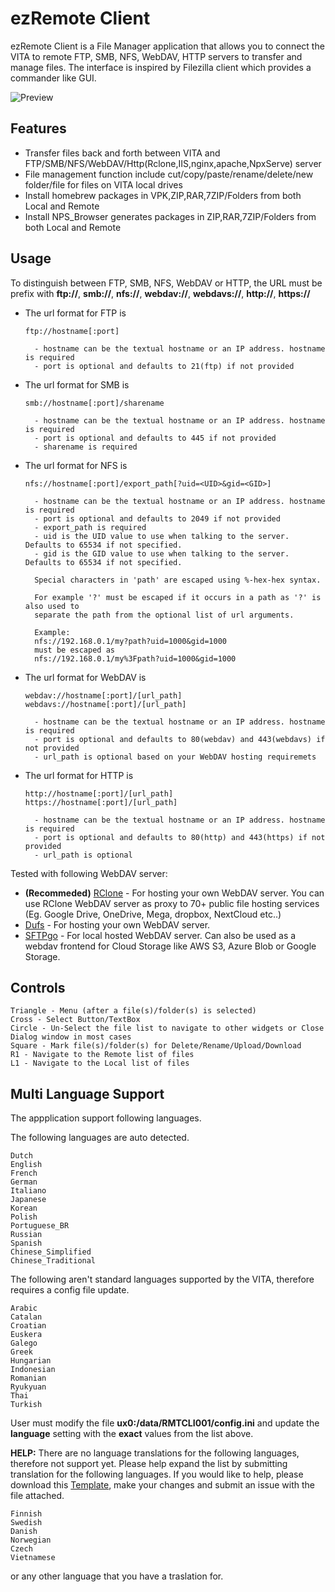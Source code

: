 # ezRemote Client

ezRemote Client is a File Manager application that allows you to connect the VITA to remote FTP, SMB, NFS, WebDAV, HTTP servers to transfer and manage files. The interface is inspired by Filezilla client which provides a commander like GUI.

![Preview](/screenshot.jpg)

## Features
 - Transfer files back and forth between VITA and FTP/SMB/NFS/WebDAV/Http(Rclone,IIS,nginx,apache,NpxServe) server
 - File management function include cut/copy/paste/rename/delete/new folder/file for files on VITA local drives
 - Install homebrew packages in VPK,ZIP,RAR,7ZIP/Folders from both Local and Remote
 - Install NPS_Browser generates packages in ZIP,RAR,7ZIP/Folders from both Local and Remote

## Usage
To distinguish between FTP, SMB, NFS, WebDAV or HTTP, the URL must be prefix with **ftp://**, **smb://**, **nfs://**, **webdav://**, **webdavs://**, **http://**, **https://**

 - The url format for FTP is
   ```
   ftp://hostname[:port]

     - hostname can be the textual hostname or an IP address. hostname is required
     - port is optional and defaults to 21(ftp) if not provided
   ```

 - The url format for SMB is
   ```
   smb://hostname[:port]/sharename

     - hostname can be the textual hostname or an IP address. hostname is required
     - port is optional and defaults to 445 if not provided
     - sharename is required
   ```

 - The url format for NFS is
   ```
   nfs://hostname[:port]/export_path[?uid=<UID>&gid=<GID>]

     - hostname can be the textual hostname or an IP address. hostname is required
     - port is optional and defaults to 2049 if not provided
     - export_path is required
     - uid is the UID value to use when talking to the server. Defaults to 65534 if not specified.
     - gid is the GID value to use when talking to the server. Defaults to 65534 if not specified.

     Special characters in 'path' are escaped using %-hex-hex syntax.

     For example '?' must be escaped if it occurs in a path as '?' is also used to
     separate the path from the optional list of url arguments.

     Example:
     nfs://192.168.0.1/my?path?uid=1000&gid=1000
     must be escaped as
     nfs://192.168.0.1/my%3Fpath?uid=1000&gid=1000
   ```

 - The url format for WebDAV is
   ```
   webdav://hostname[:port]/[url_path]
   webdavs://hostname[:port]/[url_path]

     - hostname can be the textual hostname or an IP address. hostname is required
     - port is optional and defaults to 80(webdav) and 443(webdavs) if not provided
     - url_path is optional based on your WebDAV hosting requiremets
   ```
  
 - The url format for HTTP is
   ```
   http://hostname[:port]/[url_path]
   https://hostname[:port]/[url_path]

     - hostname can be the textual hostname or an IP address. hostname is required
     - port is optional and defaults to 80(http) and 443(https) if not provided
     - url_path is optional
   ```
  
Tested with following WebDAV server:
 - **(Recommeded)** [RClone](https://rclone.org/) - For hosting your own WebDAV server. You can use RClone WebDAV server as proxy to 70+ public file hosting services (Eg. Google Drive, OneDrive, Mega, dropbox, NextCloud etc..)
 - [Dufs](https://github.com/sigoden/dufs) - For hosting your own WebDAV server.
 - [SFTPgo](https://github.com/drakkan/sftpgo) - For local hosted WebDAV server. Can also be used as a webdav frontend for Cloud Storage like AWS S3, Azure Blob or Google Storage.

## Controls
```
Triangle - Menu (after a file(s)/folder(s) is selected)
Cross - Select Button/TextBox
Circle - Un-Select the file list to navigate to other widgets or Close Dialog window in most cases
Square - Mark file(s)/folder(s) for Delete/Rename/Upload/Download
R1 - Navigate to the Remote list of files
L1 - Navigate to the Local list of files
```

## Multi Language Support
The appplication support following languages.

The following languages are auto detected.
```
Dutch
English
French
German
Italiano
Japanese
Korean
Polish
Portuguese_BR
Russian
Spanish
Chinese_Simplified
Chinese_Traditional
```

The following aren't standard languages supported by the VITA, therefore requires a config file update.
```
Arabic
Catalan
Croatian
Euskera
Galego
Greek
Hungarian
Indonesian
Romanian
Ryukyuan
Thai
Turkish
```
User must modify the file **ux0:/data/RMTCLI001/config.ini** and update the **language** setting with the **exact** values from the list above.

**HELP:** There are no language translations for the following languages, therefore not support yet. Please help expand the list by submitting translation for the following languages. If you would like to help, please download this [Template](https://github.com/cy33hc/vita-ezremote-client/blob/master/lang/English.ini), make your changes and submit an issue with the file attached.
```
Finnish
Swedish
Danish
Norwegian
Czech
Vietnamese
```
or any other language that you have a traslation for.
